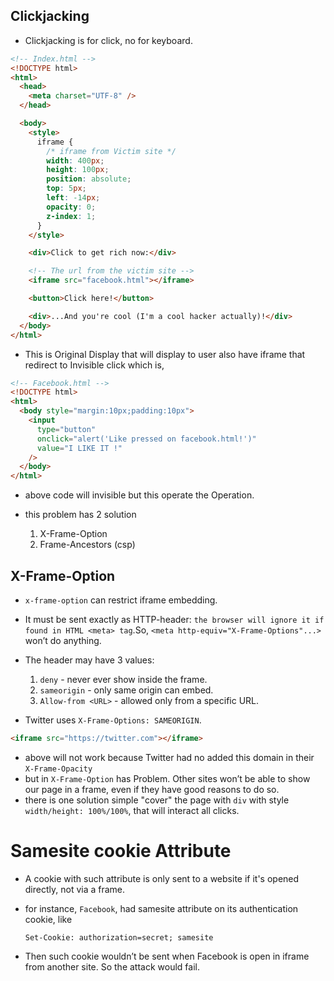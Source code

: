 ## Clickjacking

- Clickjacking is for click, no for keyboard.

```html
<!-- Index.html -->
<!DOCTYPE html>
<html>
  <head>
    <meta charset="UTF-8" />
  </head>

  <body>
    <style>
      iframe {
        /* iframe from Victim site */
        width: 400px;
        height: 100px;
        position: absolute;
        top: 5px;
        left: -14px;
        opacity: 0;
        z-index: 1;
      }
    </style>

    <div>Click to get rich now:</div>

    <!-- The url from the victim site -->
    <iframe src="facebook.html"></iframe>

    <button>Click here!</button>

    <div>...And you're cool (I'm a cool hacker actually)!</div>
  </body>
</html>
```

- This is Original Display that will display to user also have iframe that redirect to Invisible click which is,

```html
<!-- Facebook.html -->
<!DOCTYPE html>
<html>
  <body style="margin:10px;padding:10px">
    <input
      type="button"
      onclick="alert('Like pressed on facebook.html!')"
      value="I LIKE IT !"
    />
  </body>
</html>
```

- above code will invisible but this operate the Operation.

- this problem has 2 solution
  1. X-Frame-Option
  2. Frame-Ancestors (csp)

## X-Frame-Option

- `x-frame-option` can restrict iframe embedding.
- It must be sent exactly as HTTP-header: `the browser will ignore it if found in HTML <meta> tag`.So, `<meta http-equiv="X-Frame-Options"...>` won’t do anything.
- The header may have 3 values:

  1. `deny` - never ever show inside the frame.
  2. `sameorigin` - only same origin can embed.
  3. `Allow-from <URL>` - allowed only from a specific URL.

- Twitter uses `X-Frame-Options: SAMEORIGIN`.

```html
<iframe src="https://twitter.com"></iframe>
```

- above will not work because Twitter had no added this domain in their `X-Frame-Opacity`
- but in `X-Frame-Option` has Problem. Other sites won’t be able to show our page in a frame, even if they have good reasons to do so.
- there is one solution simple "cover" the page with `div` with style `width/height: 100%/100%`, that will interact all clicks.

# Samesite cookie Attribute

- A cookie with such attribute is only sent to a website if it's opened directly, not via a frame.
- for instance, `Facebook`, had samesite attribute on its authentication cookie, like

  ```
  Set-Cookie: authorization=secret; samesite
  ```

- Then such cookie wouldn’t be sent when Facebook is open in iframe from another site. So the attack would fail.
